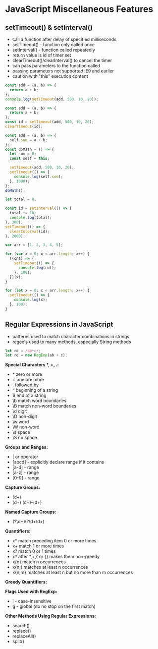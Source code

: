 # JavaScript Miscellaneous Features

## setTimeout() & setInterval()

- call a function after delay of specified milliseconds
- setTimeout() - function only called once
- setInterval() - function called repeatedly
- return value is id of timer set
- clearTimeout()/clearInterval() to cancel the timer
- can pass parameters to the function called
- passing parameters not supported IE9 and earlier
- caution with "this" execution content

```js
const add = (a, b) => {
  return a + b;
};
console.log(setTimeout(add, 500, 10, 20));

const add = (a, b) => {
  return a + b;
};
const id = setTimeout(add, 500, 10, 20);
clearTimeout(id);
```

```js
const add = (a, b) => {
  self.sum = a + b;
};
const doMath = () => {
  let sum = 0;
  const self = this;

  setTimeout(add, 500, 10, 20);
  setTimeout(() => {
    console.log(self.sum);
  }, 1000);
};
doMath();
```

```js
let total = 0;

const id = setInterval(() => {
  total += 10;
  console.log(total);
}, 300);
setTimeout(() => {
  clearInterval(id);
}, 2000);
```

```js
var arr = [1, 2, 3, 4, 5];

for (var x = 0; x < arr.length; x++) {
  ((cnt) => {
    setTimeout(() => {
      console.log(cnt);
    }, 100);
  })(x);
}

for (let x = 0; x < arr.length; x++) {
  setTimeout(() => {
    console.log(x);
  }, 100);
}
```

## Regular Expressions in JavaScript

- patterns used to match character combinations in strings
- regex's used to many methods, especially String methods

```js
let re = /ab+c/;
let re = new RegExp(ab + c);
```

**Special Characters \*, +, .:**

- \* zero or more
- \+ one ore more
- . followed by
- ^ beginning of a string
- $ end of a string
- \b match word boundaries
- \B match non-word boundaries
- \d digit
- \D non-digit
- \w word
- \W non-word
- \s space
- \S no space

**Groups and Ranges:**

- | or operator
- [abcd] - explicitly declare range if it contains
- [a-d] - range
- [a-z] - range
- [0-9] - range

**Capture Groups:**

- (d+)
- (d+) (d+)-(d+)

**Named Capture Groups:**

- (?<area>\d+)(?<number>\d+\d+)

**Quantifiers:**

- x\* match preceding item 0 or more times
- x+ match 1 or more times
- x? match 0 or 1 times
- x? after \*,+,? or {} makes them non-greedy
- x{n} match n occurrences
- x{n,} matches at least n occurrences
- x{n,m} matches at least n but no more than m occurrences

**Greedy Quantifiers:**

**Flags Used with RegExp:**

- i - case-insensitive
- g - global (do no stop on the first match)

**Other Methods Using Regular Expressions:**

- search()
- replace()
- replaceAll()
- split()
